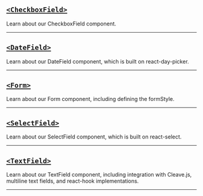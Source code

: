 ## [`<CheckboxField>`](#/Forms/Components/CheckboxField)

Learn about our CheckboxField component.
***

## [`<DateField>`](#/Forms/Components/DateField)

Learn about our DateField component, which is built on react-day-picker.
***

## [`<Form>`](#/Forms/Components/Form)

Learn about our Form component, including defining the formStyle.
***

## [`<SelectField>`](#/Forms/Components/SelectField)

Learn about our SelectField component, which is built on react-select.
***

## [`<TextField>`](#/Forms/Components/TextField)

Learn about our TextField component, including integration with Cleave.js, multiline text fields, and react-hook implementations.
***
